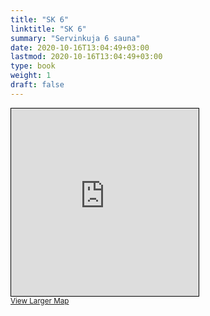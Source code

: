 ```yaml
---
title: "SK 6"
linktitle: "SK 6"
summary: "Servinkuja 6 sauna"
date: 2020-10-16T13:04:49+03:00
lastmod: 2020-10-16T13:04:49+03:00
type: book
weight: 1
draft: false
---
```


<iframe width="300" height="300" frameborder="0" scrolling="no" marginheight="0" marginwidth="0" src="https://www.openstreetmap.org/export/embed.html?bbox=24.830555319786075%2C60.190089399347286%2C24.835034608840946%2C60.19129876235946&amp;layer=mapnik&amp;marker=60.19069408642274%2C24.832794964313507" style="border: 1px solid black"></iframe><br/><small><a href="https://www.openstreetmap.org/?mlat=60.19069&amp;mlon=24.83279#map=19/60.19069/24.83279&amp;layers=N">View Larger Map</a></small>

